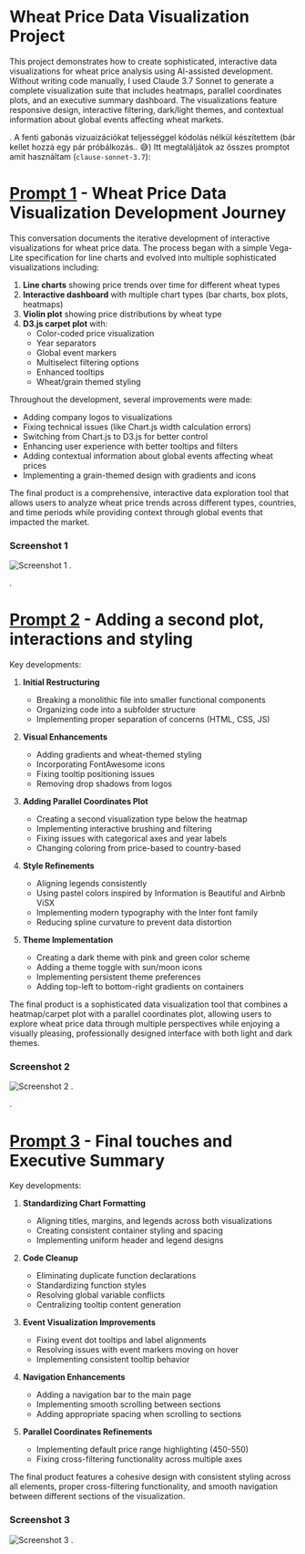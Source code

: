 # Wheat Price Data Visualization Project

This project demonstrates how to create sophisticated, interactive data visualizations for wheat price analysis using AI-assisted development. Without writing code manually, I used Claude 3.7 Sonnet to generate a complete visualization suite that includes heatmaps, parallel coordinates plots, and an executive summary dashboard. The visualizations feature responsive design, interactive filtering, dark/light themes, and contextual information about global events affecting wheat markets.

.
A fenti gabonás vizuaizációkat teljességgel kódolás nélkül készítettem (bár kellet hozzá egy pár próbálkozás.. :sweat_smile:)
Itt megtaláljátok az összes promptot amit használtam (`clause-sonnet-3.7`):

# [Prompt 1](https://github.com/denesdata/denesdata.github.io/blob/main/ADV%202025/5/prompts%201.md) - Wheat Price Data Visualization Development Journey
This conversation documents the iterative development of interactive visualizations for wheat price data. The process began with a simple Vega-Lite specification for line charts and evolved into multiple sophisticated visualizations including:

1. **Line charts** showing price trends over time for different wheat types
2. **Interactive dashboard** with multiple chart types (bar charts, box plots, heatmaps)
3. **Violin plot** showing price distributions by wheat type
4. **D3.js carpet plot** with:
   - Color-coded price visualization
   - Year separators
   - Global event markers
   - Multiselect filtering options
   - Enhanced tooltips
   - Wheat/grain themed styling

Throughout the development, several improvements were made:
- Adding company logos to visualizations
- Fixing technical issues (like Chart.js width calculation errors)
- Switching from Chart.js to D3.js for better control
- Enhancing user experience with better tooltips and filters
- Adding contextual information about global events affecting wheat prices
- Implementing a grain-themed design with gradients and icons

The final product is a comprehensive, interactive data exploration tool that allows users to analyze wheat price trends across different types, countries, and time periods while providing context through global events that impacted the market.

### Screenshot 1
![Screenshot 1](https://raw.githubusercontent.com/denesdata/denesdata.github.io/refs/heads/main/ADV%202025/5/Screenshot%201.png)
.

.
# [Prompt 2](https://github.com/denesdata/denesdata.github.io/blob/main/ADV%202025/5/prompts%202.md) - Adding a second plot, interactions and styling

Key developments:

1. **Initial Restructuring**
   - Breaking a monolithic file into smaller functional components
   - Organizing code into a subfolder structure
   - Implementing proper separation of concerns (HTML, CSS, JS)

2. **Visual Enhancements**
   - Adding gradients and wheat-themed styling
   - Incorporating FontAwesome icons
   - Fixing tooltip positioning issues
   - Removing drop shadows from logos

3. **Adding Parallel Coordinates Plot**
   - Creating a second visualization type below the heatmap
   - Implementing interactive brushing and filtering
   - Fixing issues with categorical axes and year labels
   - Changing coloring from price-based to country-based

4. **Style Refinements**
   - Aligning legends consistently
   - Using pastel colors inspired by Information is Beautiful and Airbnb ViSX
   - Implementing modern typography with the Inter font family
   - Reducing spline curvature to prevent data distortion

5. **Theme Implementation**
   - Creating a dark theme with pink and green color scheme
   - Adding a theme toggle with sun/moon icons
   - Implementing persistent theme preferences
   - Adding top-left to bottom-right gradients on containers

The final product is a sophisticated data visualization tool that combines a heatmap/carpet plot with a parallel coordinates plot, allowing users to explore wheat price data through multiple perspectives while enjoying a visually pleasing, professionally designed interface with both light and dark themes.

### Screenshot 2
![Screenshot 2](Screenshot%202.png)
.

.
# [Prompt 3](https://github.com/denesdata/denesdata.github.io/blob/main/ADV%202025/5/prompts%202.md) - Final touches and Executive Summary

Key developments:

1. **Standardizing Chart Formatting**
   - Aligning titles, margins, and legends across both visualizations
   - Creating consistent container styling and spacing
   - Implementing uniform header and legend designs

2. **Code Cleanup**
   - Eliminating duplicate function declarations
   - Standardizing function styles
   - Resolving global variable conflicts
   - Centralizing tooltip content generation

3. **Event Visualization Improvements**
   - Fixing event dot tooltips and label alignments
   - Resolving issues with event markers moving on hover
   - Implementing consistent tooltip behavior

4. **Navigation Enhancements**
   - Adding a navigation bar to the main page
   - Implementing smooth scrolling between sections
   - Adding appropriate spacing when scrolling to sections

5. **Parallel Coordinates Refinements**
   - Implementing default price range highlighting (450-550)
   - Fixing cross-filtering functionality across multiple axes

The final product features a cohesive design with consistent styling across all elements, proper cross-filtering functionality, and smooth navigation between different sections of the visualization.

### Screenshot 3
![Screenshot 3](Screenshot%203.gif)
.
